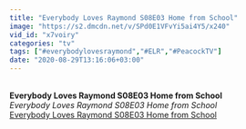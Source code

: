 ```yaml
---
title: "Everybody Loves Raymond S08E03 Home from School"
image: "https://s2.dmcdn.net/v/SPd0E1VFvYi5ai4Y5/x240"
vid_id: "x7voiry"
categories: "tv"
tags: ["#everybodylovesraymond","#ELR","#PeacockTV"]
date: "2020-08-29T13:16:06+03:00"
---
```

<br><b>Everybody Loves Raymond S08E03 Home from School</b><br> <i>Everybody Loves Raymond S08E03 Home from School</i><br> <u>Everybody Loves Raymond S08E03 Home from School</u>
